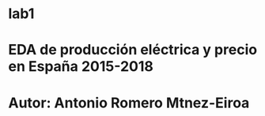# lab1
# EDA de producción eléctrica y precio en España 2015-2018
# Autor: Antonio Romero Mtnez-Eiroa